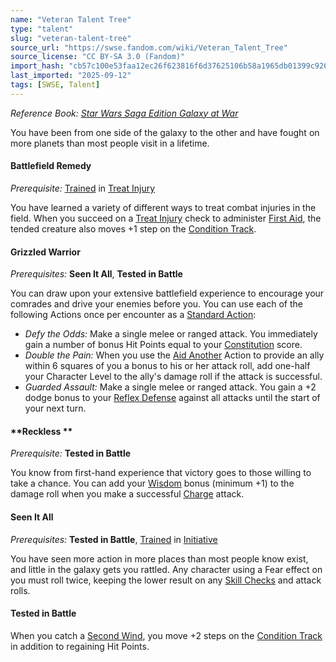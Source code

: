 ```yaml
---
name: "Veteran Talent Tree"
type: "talent"
slug: "veteran-talent-tree"
source_url: "https://swse.fandom.com/wiki/Veteran_Talent_Tree"
source_license: "CC BY-SA 3.0 (Fandom)"
import_hash: "cb57c100e53faa12ec26f623816f6d37625106b58a1965db01399c9268ac793a"
last_imported: "2025-09-12"
tags: [SWSE, Talent]
---
```

*Reference Book: [Star Wars Saga Edition Galaxy at War](https://swse.fandom.com/wiki/Star_Wars_Saga_Edition_Galaxy_at_War)*

You have been from one side of the galaxy to the other and have fought on more planets than most people visit in a lifetime.

#### **Battlefield Remedy**
*Prerequisite:* [Trained](https://swse.fandom.com/wiki/Trained) in [Treat Injury](https://swse.fandom.com/wiki/Treat_Injury)

You have learned a variety of different ways to treat combat injuries in the field. When you succeed on a [Treat Injury](https://swse.fandom.com/wiki/Treat_Injury) check to administer [First Aid](https://swse.fandom.com/wiki/First_Aid), the tended creature also moves +1 step on the [Condition Track](https://swse.fandom.com/wiki/Condition_Track).

#### **Grizzled Warrior**
*Prerequisites:* **Seen It All**, **Tested in Battle**

You can draw upon your extensive battlefield experience to encourage your comrades and drive your enemies before you. You can use each of the following Actions once per encounter as a [Standard Action](https://swse.fandom.com/wiki/Standard_Action):
- *Defy the Odds:* Make a single melee or ranged attack. You immediately gain a number of bonus Hit Points equal to your [Constitution](https://swse.fandom.com/wiki/Constitution) score.
- *Double the Pain:* When you use the [Aid Another](https://swse.fandom.com/wiki/Aid_Another) Action to provide an ally within 6 squares of you a bonus to his or her attack roll, add one-half your Character Level to the ally's damage roll if the attack is successful.
- *Guarded Assault:* Make a single melee or ranged attack. You gain a +2 dodge bonus to your [Reflex Defense](https://swse.fandom.com/wiki/Reflex_Defense) against all attacks until the start of your next turn.

#### **Reckless **
*Prerequisite:* **Tested in Battle**

You know from first-hand experience that victory goes to those willing to take a chance. You can add your [Wisdom](https://swse.fandom.com/wiki/Wisdom) bonus (minimum +1) to the damage roll when you make a successful [Charge](https://swse.fandom.com/wiki/Charge) attack.

#### **Seen It All**
*Prerequisites:* **Tested in Battle**, [Trained](https://swse.fandom.com/wiki/Trained) in [Initiative](https://swse.fandom.com/wiki/Initiative)

You have seen more action in more places than most people know exist, and little in the galaxy gets you rattled. Any character using a Fear effect on you must roll twice, keeping the lower result on any [Skill Checks](https://swse.fandom.com/wiki/Skill_Checks) and attack rolls.

#### **Tested in Battle**
When you catch a [Second Wind](https://swse.fandom.com/wiki/Second_Wind), you move +2 steps on the [Condition Track](https://swse.fandom.com/wiki/Condition_Track) in addition to regaining Hit Points.